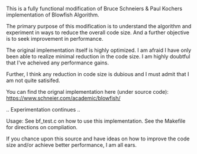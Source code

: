 
This is a fully functional modification of Bruce Schneiers & Paul Kochers implementation of Blowfish Algorithm.

The primary purpose of this modification is to understand the algorithm and experiment in ways to reduce the overall code size.
And a further objective is to seek improvement in performance.

The original implementation itself is highly optimized. I am afraid I have only been able to realize minimal reduction
in the code size. I am highly doubtful that I've acheived any performance gains.

Further, I think any reduction in code size is dubious and I must admit that I am not quite satisifed.

You can find the orignal implementation here (under source code):
https://www.schneier.com/academic/blowfish/

.. Experimentation continues .. 

Usage:
See bf_test.c on how to use this implementation.
See the Makefile for directions on compliation.

If you chance upon this source and have ideas on how to improve the code size and/or achieve better performance, I am all ears.
